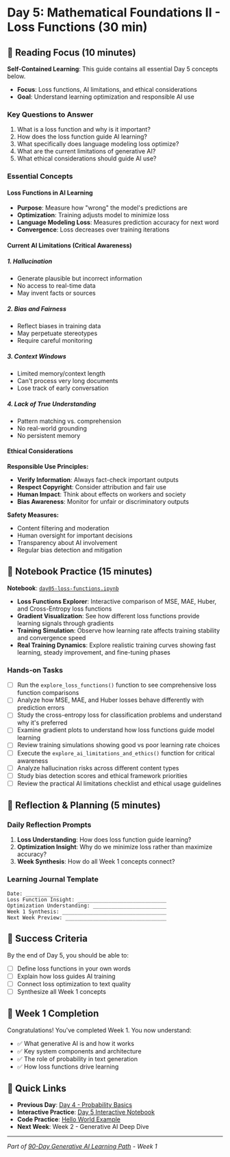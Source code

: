 <!-- filename: day05-loss-functions.md -->
# Day 5: Mathematical Foundations II - Loss Functions (30 min)

## 📖 Reading Focus (10 minutes)

**Self-Contained Learning**: This guide contains all essential Day 5 concepts below.

- **Focus**: Loss functions, AI limitations, and ethical considerations
- **Goal**: Understand learning optimization and responsible AI use

### Key Questions to Answer

1. What is a loss function and why is it important?
2. How does the loss function guide AI learning?
3. What specifically does language modeling loss optimize?
4. What are the current limitations of generative AI?
5. What ethical considerations should guide AI use?

### Essential Concepts

#### Loss Functions in AI Learning

- **Purpose**: Measure how "wrong" the model's predictions are
- **Optimization**: Training adjusts model to minimize loss
- **Language Modeling Loss**: Measures prediction accuracy for next word
- **Convergence**: Loss decreases over training iterations

#### Current AI Limitations (Critical Awareness)

##### 1. Hallucination

- Generate plausible but incorrect information
- No access to real-time data
- May invent facts or sources

##### 2. Bias and Fairness

- Reflect biases in training data
- May perpetuate stereotypes
- Require careful monitoring

##### 3. Context Windows

- Limited memory/context length
- Can't process very long documents
- Lose track of early conversation

##### 4. Lack of True Understanding

- Pattern matching vs. comprehension
- No real-world grounding
- No persistent memory

#### Ethical Considerations

**Responsible Use Principles:**

- **Verify Information**: Always fact-check important outputs
- **Respect Copyright**: Consider attribution and fair use
- **Human Impact**: Think about effects on workers and society
- **Bias Awareness**: Monitor for unfair or discriminatory outputs

**Safety Measures:**

- Content filtering and moderation
- Human oversight for important decisions
- Transparency about AI involvement
- Regular bias detection and mitigation

## 🔬 Notebook Practice (15 minutes)

**Notebook**: [`day05-loss-functions.ipynb`](../../../notebooks/weekly/week01/day05-loss-functions.ipynb)

- **Loss Functions Explorer**: Interactive comparison of MSE, MAE, Huber, and Cross-Entropy loss functions
- **Gradient Visualization**: See how different loss functions provide learning signals through gradients
- **Training Simulation**: Observe how learning rate affects training stability and convergence speed
- **Real Training Dynamics**: Explore realistic training curves showing fast learning, steady improvement, and fine-tuning phases

### Hands-on Tasks

- [ ] Run the `explore_loss_functions()` function to see comprehensive loss function comparisons
- [ ] Analyze how MSE, MAE, and Huber losses behave differently with prediction errors
- [ ] Study the cross-entropy loss for classification problems and understand why it's preferred
- [ ] Examine gradient plots to understand how loss functions guide model learning
- [ ] Review training simulations showing good vs poor learning rate choices
- [ ] Execute the `explore_ai_limitations_and_ethics()` function for critical awareness
- [ ] Analyze hallucination risks across different content types
- [ ] Study bias detection scores and ethical framework priorities
- [ ] Review the practical AI limitations checklist and ethical usage guidelines

## 🤔 Reflection & Planning (5 minutes)

### Daily Reflection Prompts

1. **Loss Understanding**: How does loss function guide learning?
2. **Optimization Insight**: Why do we minimize loss rather than maximize accuracy?
3. **Week Synthesis**: How do all Week 1 concepts connect?

### Learning Journal Template

```text
Date: ___________
Loss Function Insight: _____________________________
Optimization Understanding: ________________________
Week 1 Synthesis: __________________________________
Next Week Preview: _________________________________
```

## 🎯 Success Criteria

By the end of Day 5, you should be able to:

- [ ] Define loss functions in your own words
- [ ] Explain how loss guides AI training
- [ ] Connect loss optimization to text quality
- [ ] Synthesize all Week 1 concepts

## 🎉 Week 1 Completion

Congratulations! You've completed Week 1. You now understand:

- ✅ What generative AI is and how it works
- ✅ Key system components and architecture
- ✅ The role of probability in text generation
- ✅ How loss functions drive learning

## 🔗 Quick Links

- **Previous Day**: [Day 4 - Probability Basics](day04-probability-basics.md)
- **Interactive Practice**: [Day 5 Interactive Notebook](../../../notebooks/weekly/week01/day05-loss-functions.ipynb)
- **Code Practice**: [Hello World Example](../../../src/a1/helloworld.py)
- **Next Week**: Week 2 - Generative AI Deep Dive

---
*Part of [90-Day Generative AI Learning Path](../learning-path-90-days.md) - Week 1*
